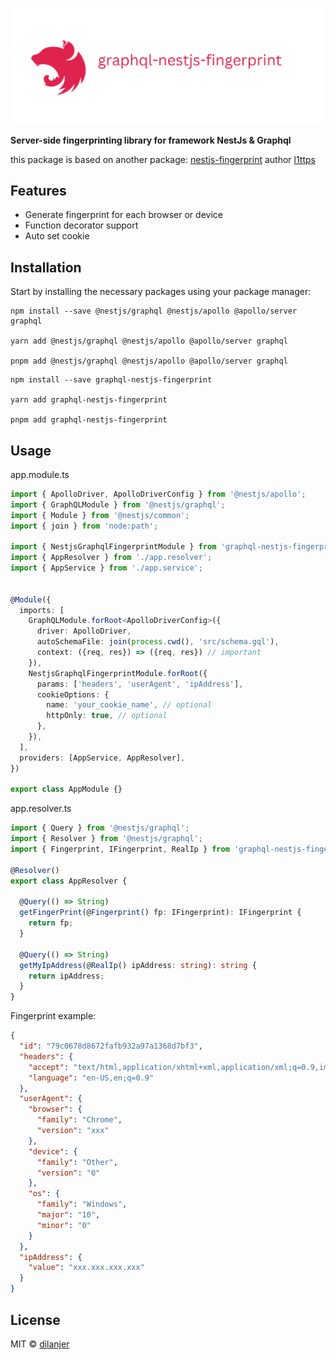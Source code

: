 <p align="center">
    <img src="https://github.com/dilanjer/graphql-nestjs-fingerprint/blob/main/docs/baner.png?raw=true" alt="Nestjs Graphql Fingerprint"/>
</p>


**Server-side fingerprinting library for framework NestJs & Graphql**

this package is based on another package:
[nestjs-fingerprint](https://www.npmjs.com/package/nestjs-fingerprint) author [l1ttps](https://github.com/l1ttps)

## Features
- Generate fingerprint for each browser or device
- Function decorator support
- Auto set cookie



## Installation

Start by installing the necessary packages using your package manager:

```
npm install --save @nestjs/graphql @nestjs/apollo @apollo/server graphql

yarn add @nestjs/graphql @nestjs/apollo @apollo/server graphql

pnpm add @nestjs/graphql @nestjs/apollo @apollo/server graphql
```

``` 
npm install --save graphql-nestjs-fingerprint

yarn add graphql-nestjs-fingerprint

pnpm add graphql-nestjs-fingerprint

```



## Usage
app.module.ts
```typescript
import { ApolloDriver, ApolloDriverConfig } from '@nestjs/apollo';
import { GraphQLModule } from '@nestjs/graphql';
import { Module } from '@nestjs/common';
import { join } from 'node:path';

import { NestjsGraphqlFingerprintModule } from 'graphql-nestjs-fingerprint';
import { AppResolver } from './app.resolver';
import { AppService } from './app.service';


@Module({
  imports: [
    GraphQLModule.forRoot<ApolloDriverConfig>({
      driver: ApolloDriver,
      autoSchemaFile: join(process.cwd(), 'src/schema.gql'),
      context: ({req, res}) => ({req, res}) // important
    }),
    NestjsGraphqlFingerprintModule.forRoot({
      params: ['headers', 'userAgent', 'ipAddress'],
      cookieOptions: {
        name: 'your_cookie_name', // optional
        httpOnly: true, // optional
      },
    }),
  ],
  providers: [AppService, AppResolver],
})

export class AppModule {}
```

app.resolver.ts
```typescript
import { Query } from '@nestjs/graphql';
import { Resolver } from '@nestjs/graphql';
import { Fingerprint, IFingerprint, RealIp } from 'graphql-nestjs-fingerprint';

@Resolver()
export class AppResolver {

  @Query(() => String)
  getFingerPrint(@Fingerprint() fp: IFingerprint): IFingerprint {
    return fp;
  }

  @Query(() => String)
  getMyIpAddress(@RealIp() ipAddress: string): string {
    return ipAddress;
  }
}

```

Fingerprint example: 
```json
{
  "id": "79c0678d8672fafb932a97a1368d7bf3",
  "headers": {
    "accept": "text/html,application/xhtml+xml,application/xml;q=0.9,image/avif,image/webp,image/apng,*/*;q=0.8,application/signed-exchange;v=b3;q=0.7",
    "language": "en-US,en;q=0.9"
  },
  "userAgent": {
    "browser": {
      "family": "Chrome",
      "version": "xxx"
    },
    "device": {
      "family": "Other",
      "version": "0"
    },
    "os": {
      "family": "Windows",
      "major": "10",
      "minor": "0"
    }
  },
  "ipAddress": {
    "value": "xxx.xxx.xxx.xxx"
  }
}
```

  
## License

MIT © [dilanjer](https://github.com/Dilanjer)
